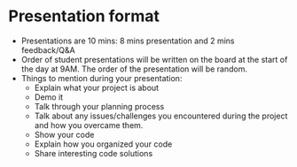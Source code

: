# Presentation format

* Presentations are 10 mins: 8 mins presentation and 2 mins feedback/Q&A
* Order of student presentations will be written on the board at the start of the day at 9AM. The order of the presentation will be random.
* Things to mention during your presentation:
  * Explain what your project is about
  * Demo it
  * Talk through your planning process
  * Talk about any issues/challenges you encountered during the project and how you overcame them.
  * Show your code
  * Explain how you organized your code
  * Share interesting code solutions

